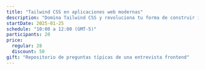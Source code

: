 ```yaml
---
title: "Tailwind CSS en aplicaciones web modernas"
description: "Domina Tailwind CSS y revoluciona tu forma de construir interfaces modernas con el framework que están usando el 99% de empresas exitosas."
startDate: 2025-01-25
schedule: "10:00 a 12:00 (GMT-5)"
participants: 20
price:
  regular: 28
  discount: 50
gift: "Repositorio de preguntas típicas de una entrevista frontend"
---
```

